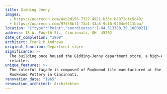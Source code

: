 ```yaml
---
title: Gidding Jenny
images:
  - https://ucarecdn.com/4ab2d156-7327-4921-b35c-b8072dfc5d49/
  - https://ucarecdn.com/975f5bf1-73a1-43a5-9c16-9204e0111bba/
location: '{"type":"Point","coordinates":[-84.513380,39.100002]}'
address: 18 W. Fourth St., Cincinnati, OH  45202
date_of_completion: "1908"
architect: Frank M Andrews
original_function: Department store
significance: >-
  The building once housed the Gidding-Jenny department store, a high-end
  retailer.
unique_features: >-
  The colorful façade is composed of Rookwood tile manufactured at the famous
  Rookwood Pottery in Cincinnati.
renovation_date: "1965"
renovation_architect: Architekton
---
```

